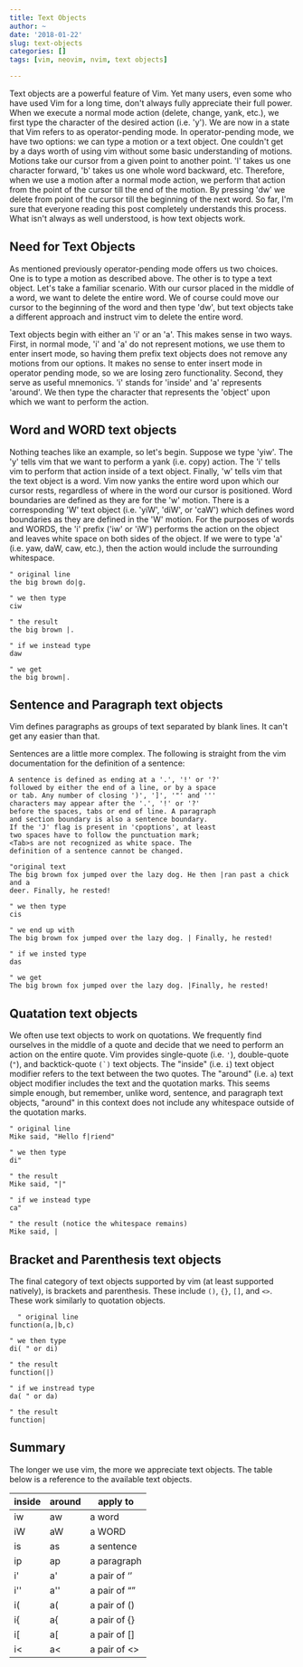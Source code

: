 ```yaml
---
title: Text Objects
author: ~
date: '2018-01-22'
slug: text-objects
categories: []
tags: [vim, neovim, nvim, text objects]

---
```


Text objects are a powerful feature of Vim. Yet many users, even some who have
used Vim for a long time, don't always fully appreciate their full power. When
we execute a normal mode action (delete, change, yank, etc.), we first type the
character of the desired action (i.e. 'y'). We are now in a state that Vim
refers to as operator-pending mode. In operator-pending mode, we have two
options: we can type a motion or a text object. One couldn't get by a days worth
of using vim without some basic understanding of motions. Motions take our
cursor from a given point to another point. 'l' takes us one character forward,
'b' takes us one whole word backward, etc. Therefore, when we use a motion after
a normal mode action, we perform that action from the point of the cursor till
the end of the motion. By pressing 'dw' we delete from point of the cursor till
the beginning of the next word. So far, I'm sure that everyone reading this post
completely understands this process. What isn't always as well understood, is
how text objects work.

Need for Text Objects
---------------------

As mentioned previously operator-pending mode offers us two choices. One is to
type a motion as described above. The other is to type a text object. Let's
take a familiar scenario. With our cursor placed in the middle of a word, we
want to delete the entire word. We of course could move our cursor to the
beginning of the word and then type 'dw', but text objects take a different
approach and instruct vim to delete the entire word.

Text objects begin with either an 'i' or an 'a'. This makes sense in two ways.
First, in normal mode, 'i' and 'a' do not represent motions, we use them to
enter insert mode, so having them prefix text objects does not remove any
motions from our options. It makes no sense to enter insert mode in operator
pending mode, so we are losing zero functionality. Second, they serve as
useful mnemonics. 'i' stands for 'inside' and 'a' represents 'around'. We then
type the character that represents the 'object' upon which we want to perform
the action.

Word and WORD text objects
--------------------------

Nothing teaches like an example, so let's begin. Suppose we type 'yiw'.
The 'y' tells vim that we want to perform a yank (i.e. copy) action. The
'i' tells vim to perform that action inside of a text object. Finally, 'w'
tells vim that the text object is a word. Vim now yanks the entire word
upon which our cursor rests, regardless of where in the word our cursor is
positioned. Word boundaries are defined as they are for the 'w' motion. There
is a corresponding 'W' text object (i.e. 'yiW', 'diW', or 'caW') which defines
word boundaries as they are defined in the 'W' motion. For the purposes of
words and WORDS, the 'i' prefix ('iw' or 'iW') performs the action on the
object and leaves white space on both sides of the object. If we were to type
'a' (i.e. yaw, daW, caw, etc.), then the action would include the surrounding
whitespace.

```vim
" original line
the big brown do|g.

" we then type
ciw

" the result
the big brown |.

" if we instead type
daw

" we get
the big brown|.
```

Sentence and Paragraph text objects
-----------------------------------

Vim defines paragraphs as groups of text separated by blank lines. It can't get
any easier than that.

Sentences are a little more complex. The following is straight from the vim
documentation for the definition of a sentence:

    A sentence is defined as ending at a '.', '!' or '?'
    followed by either the end of a line, or by a space
    or tab. Any number of closing ')', ']', '"' and '''
    characters may appear after the '.', '!' or '?'
    before the spaces, tabs or end of line. A paragraph
    and section boundary is also a sentence boundary.
    If the 'J' flag is present in 'cpoptions', at least
    two spaces have to follow the punctuation mark;
    <Tab>s are not recognized as white space. The
    definition of a sentence cannot be changed.

```vim
"original text
The big brown fox jumped over the lazy dog. He then |ran past a chick and a
deer. Finally, he rested!

" we then type
cis

" we end up with
The big brown fox jumped over the lazy dog. | Finally, he rested!

" if we insted type
das

" we get
The big brown fox jumped over the lazy dog. |Finally, he rested!
```

Quatation text objects
----------------------

We often use text objects to work on quotations. We frequently find ourselves
in the middle of a quote and decide that we need to perform an action on
the entire quote. Vim provides single-quote (i.e. `'`), double-quote (`"`), and
backtick-quote ``(`)`` text objects. The "inside" (i.e. `i`) text object modifier
refers to the text between the two quotes. The "around" (i.e. `a`) text object
modifier includes the text and the quotation marks. This seems simple enough,
but remember, unlike word, sentence, and paragraph text objects, "around" in
this context does not include any whitespace outside of the quotation marks.

```vim
" original line
Mike said, "Hello f|riend"

" we then type
di"

" the result
Mike said, "|"

" if we instead type
ca"

" the result (notice the whitespace remains)
Mike said, |
```

Bracket and Parenthesis text objects
------------------------------------

The final category of text objects supported by vim (at least supported
natively), is brackets and parenthesis. These include `()`, `{}`, `[]`, and
`<>`. These work similarly to quotation objects.

```vim
  " original line
function(a,|b,c)

" we then type
di( " or di)

" the result
function(|)

" if we instread type
da( " or da)

" the result
function|
```

Summary
-------

The longer we use vim, the more we appreciate text objects. The table below is
a reference to the available text objects.

| inside | around  | apply to     |
| ------ | ------- | ------------ |
| iw     | aw      | a word       |
| iW     | aW      | a WORD       |
| is     | as      | a sentence   |
| ip     | ap      | a paragraph  |
| i'     | a'      | a pair of ‘’ |
| i''    | a''     | a pair of “” |
| i(     | a(      | a pair of () |
| i{     | a{      | a pair of {} |
| i[     | a[      | a pair of [] |
| i\<    | a\<     | a pair of <> |
